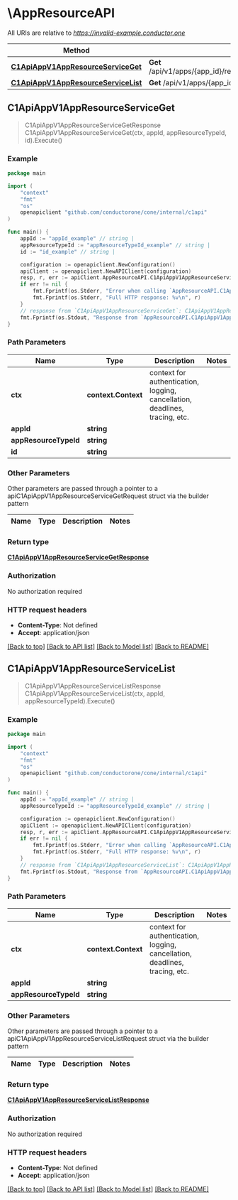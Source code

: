 # \AppResourceAPI

All URIs are relative to *https://invalid-example.conductor.one*

Method | HTTP request | Description
------------- | ------------- | -------------
[**C1ApiAppV1AppResourceServiceGet**](AppResourceAPI.md#C1ApiAppV1AppResourceServiceGet) | **Get** /api/v1/apps/{app_id}/resource_types/{app_resource_type_id}/resources/{id} | 
[**C1ApiAppV1AppResourceServiceList**](AppResourceAPI.md#C1ApiAppV1AppResourceServiceList) | **Get** /api/v1/apps/{app_id}/resource_types/{app_resource_type_id}/resources | 



## C1ApiAppV1AppResourceServiceGet

> C1ApiAppV1AppResourceServiceGetResponse C1ApiAppV1AppResourceServiceGet(ctx, appId, appResourceTypeId, id).Execute()





### Example

```go
package main

import (
    "context"
    "fmt"
    "os"
    openapiclient "github.com/conductorone/cone/internal/c1api"
)

func main() {
    appId := "appId_example" // string | 
    appResourceTypeId := "appResourceTypeId_example" // string | 
    id := "id_example" // string | 

    configuration := openapiclient.NewConfiguration()
    apiClient := openapiclient.NewAPIClient(configuration)
    resp, r, err := apiClient.AppResourceAPI.C1ApiAppV1AppResourceServiceGet(context.Background(), appId, appResourceTypeId, id).Execute()
    if err != nil {
        fmt.Fprintf(os.Stderr, "Error when calling `AppResourceAPI.C1ApiAppV1AppResourceServiceGet``: %v\n", err)
        fmt.Fprintf(os.Stderr, "Full HTTP response: %v\n", r)
    }
    // response from `C1ApiAppV1AppResourceServiceGet`: C1ApiAppV1AppResourceServiceGetResponse
    fmt.Fprintf(os.Stdout, "Response from `AppResourceAPI.C1ApiAppV1AppResourceServiceGet`: %v\n", resp)
}
```

### Path Parameters


Name | Type | Description  | Notes
------------- | ------------- | ------------- | -------------
**ctx** | **context.Context** | context for authentication, logging, cancellation, deadlines, tracing, etc.
**appId** | **string** |  | 
**appResourceTypeId** | **string** |  | 
**id** | **string** |  | 

### Other Parameters

Other parameters are passed through a pointer to a apiC1ApiAppV1AppResourceServiceGetRequest struct via the builder pattern


Name | Type | Description  | Notes
------------- | ------------- | ------------- | -------------




### Return type

[**C1ApiAppV1AppResourceServiceGetResponse**](C1ApiAppV1AppResourceServiceGetResponse.md)

### Authorization

No authorization required

### HTTP request headers

- **Content-Type**: Not defined
- **Accept**: application/json

[[Back to top]](#) [[Back to API list]](../README.md#documentation-for-api-endpoints)
[[Back to Model list]](../README.md#documentation-for-models)
[[Back to README]](../README.md)


## C1ApiAppV1AppResourceServiceList

> C1ApiAppV1AppResourceServiceListResponse C1ApiAppV1AppResourceServiceList(ctx, appId, appResourceTypeId).Execute()





### Example

```go
package main

import (
    "context"
    "fmt"
    "os"
    openapiclient "github.com/conductorone/cone/internal/c1api"
)

func main() {
    appId := "appId_example" // string | 
    appResourceTypeId := "appResourceTypeId_example" // string | 

    configuration := openapiclient.NewConfiguration()
    apiClient := openapiclient.NewAPIClient(configuration)
    resp, r, err := apiClient.AppResourceAPI.C1ApiAppV1AppResourceServiceList(context.Background(), appId, appResourceTypeId).Execute()
    if err != nil {
        fmt.Fprintf(os.Stderr, "Error when calling `AppResourceAPI.C1ApiAppV1AppResourceServiceList``: %v\n", err)
        fmt.Fprintf(os.Stderr, "Full HTTP response: %v\n", r)
    }
    // response from `C1ApiAppV1AppResourceServiceList`: C1ApiAppV1AppResourceServiceListResponse
    fmt.Fprintf(os.Stdout, "Response from `AppResourceAPI.C1ApiAppV1AppResourceServiceList`: %v\n", resp)
}
```

### Path Parameters


Name | Type | Description  | Notes
------------- | ------------- | ------------- | -------------
**ctx** | **context.Context** | context for authentication, logging, cancellation, deadlines, tracing, etc.
**appId** | **string** |  | 
**appResourceTypeId** | **string** |  | 

### Other Parameters

Other parameters are passed through a pointer to a apiC1ApiAppV1AppResourceServiceListRequest struct via the builder pattern


Name | Type | Description  | Notes
------------- | ------------- | ------------- | -------------



### Return type

[**C1ApiAppV1AppResourceServiceListResponse**](C1ApiAppV1AppResourceServiceListResponse.md)

### Authorization

No authorization required

### HTTP request headers

- **Content-Type**: Not defined
- **Accept**: application/json

[[Back to top]](#) [[Back to API list]](../README.md#documentation-for-api-endpoints)
[[Back to Model list]](../README.md#documentation-for-models)
[[Back to README]](../README.md)

